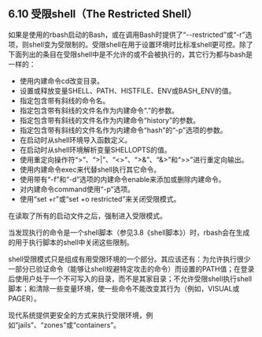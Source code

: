 ## 6.10 受限shell（The Restricted Shell）

如果是使用的rbash启动的Bash，或在调用Bash时提供了“--restricted”或“-r”选项，则shell变为受限制的。受限shell在用于设置环境时比标准shell更可控。除了下面列出的条目在受限shell中是不允许的或不会被执行的，其它行为都与bash是一样的：

- 使用内建命令cd改变目录。
- 设置或释放变量SHELL、PATH、HISTFILE、ENV或BASH_ENV的值。
- 指定包含带有斜线的命令名。
- 指定包含带有斜线的文件名作为内建命令“.”的参数。
- 指定包含带有斜线的文件名作为内建命令“history”的参数。
- 指定包含带有斜线的文件名作为内建命令“hash”的“-p”选项的参数。
- 在启动时从shell环境导入函数定义。
- 在启动时从shell环境解析变量SHELLOPTS的值。
- 使用重定向操作符“>”、“>|”、“<>”、“>&”、“&>”和“>>”进行重定向输出。
- 使用内建命令exec来代替shell执行其它命令。
- 使用带有“-f”和“-d”选项的内建命令enable来添加或删除内建命令。
- 对内建命令command使用“-p”选项。
- 使用“set +r”或“set +o restricted”来关闭受限模式。

在读取了所有的启动文件之后，强制进入受限模式。

当发现执行的命令是一个shell脚本（参见3.8《shell脚本》）时，rbash会在生成的用于执行脚本的shell中关闭这些限制。

shell受限模式只是组成有用受限环境的一个部分。其应该还有：为允许执行很少一部分已验证命令（能够让shell规避特定攻击的命令）而设置的PATH值；在登录后使用户处于一个不可写入的目录，而不是其家目录；不允许受限shell执行shell脚本；和清除一些变量环境，使一些命令不能改变其行为（例如，VISUAL或PAGER）。

现代系统提供更安全的方式来执行受限环境，例如“jails”、“zones”或“containers”。